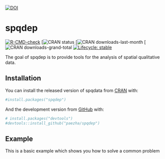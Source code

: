 <!-- README.md is generated from README.Rmd. Please edit that file -->
[![DOI](https://zenodo.org/badge/454438353.svg)](https://zenodo.org/badge/latestdoi/454438353)


# spqdep

<!-- badges: start -->

[![R-CMD-check](https://github.com/f8l5h9/spqdep/workflows/R-CMD-check/badge.svg)](https://github.com/f8l5h9/spqdep/actions)
\[![CRAN status](https://www.r-pkg.org/badges/version-ago/spqdep)
\[![CRAN
downloads-last-month](https://cranlogs.r-pkg.org/badges/last-month/spqdep)
\[![CRAN
downloads-grand-total](https://cranlogs.r-pkg.org/badges/grand-total/spqdep)
[![Lifecycle:
stable](https://img.shields.io/badge/lifecycle-stable-brightgreen.svg)](https://lifecycle.r-lib.org/articles/stages.html#stable)
<!-- badges: end -->

The goal of spqdep is to provide tools for the analysis of spatial
qualitative data.

## Installation

You can install the released version of spqdata from
[CRAN](https://CRAN.R-project.org) with:

``` r
#install.packages("spqdep")
```

And the development version from [GitHub](https://github.com/) with:

``` r
# install.packages("devtools")
#devtools::install_github("paezha/spqdep")
```

## Example

This is a basic example which shows you how to solve a common problem

